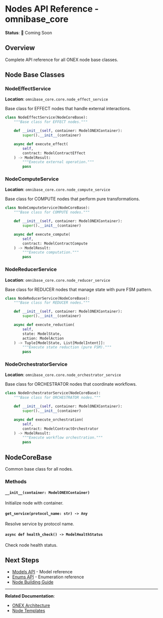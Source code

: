 # Nodes API Reference - omnibase_core

**Status**: 🚧 Coming Soon

## Overview

Complete API reference for all ONEX node base classes.

## Node Base Classes

### NodeEffectService

**Location**: `omnibase_core.core.node_effect_service`

Base class for EFFECT nodes that handle external interactions.

```python
class NodeEffectService(NodeCoreBase):
    """Base class for EFFECT nodes."""

    def __init__(self, container: ModelONEXContainer):
        super().__init__(container)

    async def execute_effect(
        self,
        contract: ModelContractEffect
    ) -> ModelResult:
        """Execute external operation."""
        pass
```

### NodeComputeService

**Location**: `omnibase_core.core.node_compute_service`

Base class for COMPUTE nodes that perform pure transformations.

```python
class NodeComputeService(NodeCoreBase):
    """Base class for COMPUTE nodes."""

    def __init__(self, container: ModelONEXContainer):
        super().__init__(container)

    async def execute_compute(
        self,
        contract: ModelContractCompute
    ) -> ModelResult:
        """Execute computation."""
        pass
```

### NodeReducerService

**Location**: `omnibase_core.core.node_reducer_service`

Base class for REDUCER nodes that manage state with pure FSM pattern.

```python
class NodeReducerService(NodeCoreBase):
    """Base class for REDUCER nodes."""

    def __init__(self, container: ModelONEXContainer):
        super().__init__(container)

    async def execute_reduction(
        self,
        state: ModelState,
        action: ModelAction
    ) -> Tuple[ModelState, List[ModelIntent]]:
        """Execute state reduction (pure FSM)."""
        pass
```

### NodeOrchestratorService

**Location**: `omnibase_core.core.node_orchestrator_service`

Base class for ORCHESTRATOR nodes that coordinate workflows.

```python
class NodeOrchestratorService(NodeCoreBase):
    """Base class for ORCHESTRATOR nodes."""

    def __init__(self, container: ModelONEXContainer):
        super().__init__(container)

    async def execute_orchestration(
        self,
        contract: ModelContractOrchestrator
    ) -> ModelResult:
        """Execute workflow orchestration."""
        pass
```

## NodeCoreBase

Common base class for all nodes.

### Methods

#### `__init__(container: ModelONEXContainer)`

Initialize node with container.

#### `get_service(protocol_name: str) -> Any`

Resolve service by protocol name.

#### `async def health_check() -> ModelHealthStatus`

Check node health status.

## Next Steps

- [Models API](models.md) - Model reference
- [Enums API](enums.md) - Enumeration reference
- [Node Building Guide](../../guides/node-building/README.md)

---

**Related Documentation**:
- [ONEX Architecture](../../architecture/ONEX_FOUR_NODE_ARCHITECTURE.md)
- [Node Templates](../templates/)
